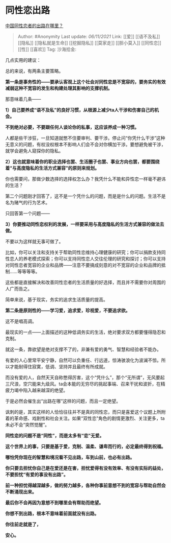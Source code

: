 # 同性恋出路
[中国同性恋者的出路在哪里？](https://www.zhihu.com/question/307171456/answer/2206951964)

> Author: #Anonymity
> Last update: *06/11/2021*
> Link: [[爱]] [[语不及私]] [[隐私]] [[隐私就是生命]] [[挖掘隐私]] [[莫家走]] [[胆小莫入]] [[同性恋]] [[性]] [[喜欢]]
> Tag:
> 沙海拾金:

几点实用的建议：

总的来说，有两条主要策略。

**第一条是事务性的——要承认客观上这个社会对同性恋是不宽容的，要务实的有效减弱这种不宽容的发生和构建处理其影响的支撑机制。**

那意味着几条——

**1）自己要养成“语不及私”的良好习惯，从根源上减少ta人干涉和伤害自己的机会。**

**不到绝对必要，不要跟任何人谈论你的私事，这应该养成一种习惯。**

人都是些干涉狂，一旦知道就憋不住要审判、要干涉。停止问“你凭什么干涉”这种无意义的问题，有权没权根本不影响人们会不会对你横加干涉。要想避免被干涉，就学会避免人窥探你的隐私。

**2）这也就意味着你的职业选择也罢、生活圈子也罢、事业方向也罢，都要围绕着“与高度隐私的生活方式兼容”的原则来规划。**

你也需要问，那做少数选择的选择权怎么办？我凭什么不能和异性恋一样毫不避讳的生活？

第二个问题刚才回答了，这不是一个凭什么的问题，而是是什么的问题。生活不是名为赌气的行为艺术。

只回答第一个问题——

**3）你要推动同性恋权利的发展，一样要采用与高度隐私的生活方式兼容的做法去做。**

不要以为这样就无事可做了。

比如，你可以关注和支持关于帮助同性恋维持心理健康的研究；你可以捐款支持同性恋人的养老模式探索；你可以支持同性恋人交往伦理的研究和探讨；你可以支持对同性恋者宽容的企业和品牌——注意不要搞成刻意的对不宽容的企业和品牌的抵制……等等等等。

这些都是直接解决和改善同性恋者的生活质量的好选择，而且并不需要你对周围的人广而告之。

简单来说，基于现实，务实的追求生活质量的提高。

**第二条是原则性的——学习爱，追求爱，珍视爱，不要追求欲。**

这不是唱高调。

最现实的一点——上面描述的这种低调务实的生活，绝对要求双方都要懂得隐忍和克制。

就这一条，靠欲望是绝对支撑不了的，非兼有爱的勇气、智慧和经验者不能办。

有爱的人心里常平安宁静，自然可以负重任、行远道，惊涛骇浪化为波澜不惊。所以才能耐得住寂寞，低调、坚持并且最终有所成就。

而没有爱的人，自然天天自称憋得厉害，这个“凭什么”，那个“无所谓”，无风要起三尺浪，空穴能来九级风。ta会本能的无穷尽的挑起事端、召来干扰和波折，在精疲力竭中陷入越来越深的绝望。

于是必然会催生出“出路在哪”这样的问题，而且一定绝望。

讽刺的是，其实这样的人恰恰往往并不是真的同性恋，而只是喜爱这个议题上所附着的革命感、戏剧性和社会关注。如果“双性恋”角色的剧情更激烈、关注更多，ta未必不会“突然觉醒”。

**同性恋的问题不是“同性”，而是太多有“恋”无爱。**

**这个世界上的事，只要是基于爱，克制、温柔、谦卑而行的，必定最终得到祝福。**

**哪怕凭你现在的智慧和境况看不见出路，车到山前，也必有出路。**

**你只要去担忧你自己是在爱还是在害，担忧爱得有没有效率、有没有实际的益处，不要担忧“有爱的事没有出路”。**

**前一种担忧得越深越多，做的努力越多，各种你事前意想不到的宽容与帮助自然会不断涌现出来。**

**最后你不会再因为意想不到哪里会有帮助而绝望。**

**你想不到出路，根本不意味着前面就没有出路。**

**你往前走就是了，**

**安心。**
